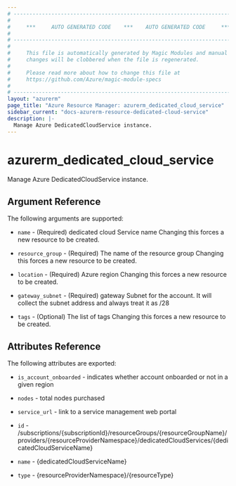 ```yaml
---
# ----------------------------------------------------------------------------
#
#     ***     AUTO GENERATED CODE    ***    AUTO GENERATED CODE     ***
#
# ----------------------------------------------------------------------------
#
#     This file is automatically generated by Magic Modules and manual
#     changes will be clobbered when the file is regenerated.
#
#     Please read more about how to change this file at
#     https://github.com/Azure/magic-module-specs
#
# ----------------------------------------------------------------------------
layout: "azurerm"
page_title: "Azure Resource Manager: azurerm_dedicated_cloud_service"
sidebar_current: "docs-azurerm-resource-dedicated-cloud-service"
description: |-
  Manage Azure DedicatedCloudService instance.
---
```


# azurerm_dedicated_cloud_service

Manage Azure DedicatedCloudService instance.


## Argument Reference

The following arguments are supported:

* `name` - (Required) dedicated cloud Service name Changing this forces a new resource to be created.

* `resource_group` - (Required) The name of the resource group Changing this forces a new resource to be created.

* `location` - (Required) Azure region Changing this forces a new resource to be created.

* `gateway_subnet` - (Required) gateway Subnet for the account. It will collect the subnet address and always treat it as /28

* `tags` - (Optional) The list of tags Changing this forces a new resource to be created.

## Attributes Reference

The following attributes are exported:

* `is_account_onboarded` - indicates whether account onboarded or not in a given region

* `nodes` - total nodes purchased

* `service_url` - link to a service management web portal

* `id` - /subscriptions/{subscriptionId}/resourceGroups/{resourceGroupName}/providers/{resourceProviderNamespace}/dedicatedCloudServices/{dedicatedCloudServiceName}

* `name` - {dedicatedCloudServiceName}

* `type` - {resourceProviderNamespace}/{resourceType}
